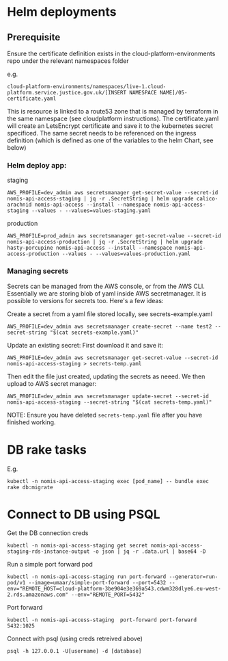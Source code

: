 # Helm deployments

## Prerequisite

Ensure the certificate definition exists in the cloud-platform-environments repo under the relevant namespaces folder

e.g.
```
cloud-platform-environments/namespaces/live-1.cloud-platform.service.justice.gov.uk/[INSERT NAMESPACE NAME]/05-certificate.yaml
```

This is resource is linked to a route53 zone that is managed by terraform in the same namespace (see cloudplatform instructions).  The certificate.yaml will create an LetsEncrypt certificate and save it to the kubernetes secret specificed.  The same secret needs to be referenced on the ingress definition (which is defined as one of the variables to the helm Chart, see below)


### Helm deploy app:

staging
```
AWS_PROFILE=dev_admin aws secretsmanager get-secret-value --secret-id nomis-api-access-staging | jq -r .SecretString | helm upgrade calico-arachnid nomis-api-access --install --namespace nomis-api-access-staging --values - --values=values-staging.yaml
```

production
```
AWS_PROFILE=prod_admin aws secretsmanager get-secret-value --secret-id nomis-api-access-production | jq -r .SecretString | helm upgrade hasty-porcupine nomis-api-access --install --namespace nomis-api-access-production --values - --values=values-production.yaml
```

### Managing secrets

Secrets can be managed from the AWS console, or from the AWS CLI.  Essentially we are storing blob of yaml inside AWS secretmanager.  It is possible to versions for secrets too.  Here's a few ideas:

Create a secret from a yaml file stored locally, see secrets-example.yaml
```
AWS_PROFILE=dev_admin aws secretsmanager create-secret --name test2 --secret-string "$(cat secrets-example.yaml)"
```

Update an existing secret:
First download it and save it:
```
AWS_PROFILE=dev_admin aws secretsmanager get-secret-value --secret-id nomis-api-access-staging > secrets-temp.yaml
```
Then edit the file just created,  updating the secrets as neeed.  We then upload to AWS secret manager:
```
AWS_PROFILE=dev_admin aws secretsmanager update-secret --secret-id nomis-api-access-staging --secret-string "$(cat secrets-temp.yaml)"
```
NOTE: Ensure you have deleted `secrets-temp.yaml` file after you have finished working. 

# DB rake tasks

E.g.
```
kubectl -n nomis-api-access-staging exec [pod_name] -- bundle exec rake db:migrate
```


# Connect to DB using PSQL

Get the DB connection creds
```
kubectl -n nomis-api-access-staging get secret nomis-api-access-staging-rds-instance-output -o json | jq -r .data.url | base64 -D
```

Run a simple port forward pod
```
kubectl -n nomis-api-access-staging run port-forward --generator=run-pod/v1 --image=umaar/simple-port-forward --port=5432 --env="REMOTE_HOST=cloud-platform-3be904e3e369a543.cdwm328dlye6.eu-west-2.rds.amazonaws.com" --env="REMOTE_PORT=5432"
```

Port forward
```
kubectl -n nomis-api-access-staging  port-forward port-forward 5432:1025
```

Connect with psql (using creds retreived above)
```
psql -h 127.0.0.1 -U[username] -d [database]
```

